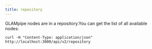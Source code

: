 ```yaml
---
title: repository
---
```


GLAMpipe nodes are in a repository.You can get the list of all available nodes:

	curl -H "Content-Type: application/json" http://localhost:3000/api/v2/repository